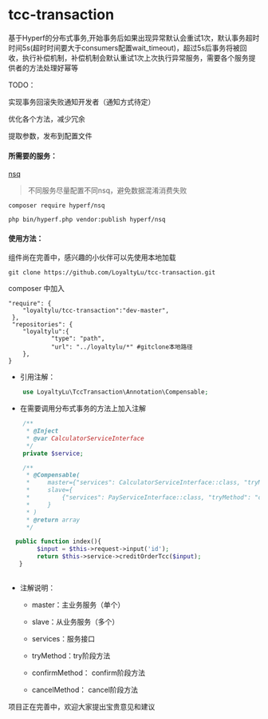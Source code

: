 # tcc-transaction
基于Hyperf的分布式事务,开始事务后如果出现异常默认会重试1次，默认事务超时时间5s(超时时间要大于consumers配置wait_timeout)，超过5s后事务将被回收，执行补偿机制，补偿机制会默认重试1次上次执行异常服务，需要各个服务提供者的方法处理好幂等

TODO：

实现事务回滚失败通知开发者（通知方式待定）

优化各个方法，减少冗余

提取参数，发布到配置文件

#### 所需要的服务：
[nsq](https://nsq.io/overview/quick_start.html)

>   不同服务尽量配置不同nsq，避免数据混淆消费失败

`composer require hyperf/nsq`


`php bin/hyperf.php vendor:publish hyperf/nsq`


#### 使用方法：

组件尚在完善中，感兴趣的小伙伴可以先使用本地加载

`git clone https://github.com/LoyaltyLu/tcc-transaction.git`


composer 中加入
```
"require": {
    "loyaltylu/tcc-transaction":"dev-master",
 },
 "repositories": {
    "loyaltylu":{
            "type": "path",
            "url": "../loyaltylu/*" #gitclone本地路径
    },
}
```
* 引用注解：

```php
    use LoyaltyLu\TccTransaction\Annotation\Compensable;
```
* 在需要调用分布式事务的方法上加入注解

```php
    /**
     * @Inject
     * @var CalculatorServiceInterface
     */
    private $service;

    /**
     * @Compensable(
     *     master={"services": CalculatorServiceInterface::class, "tryMethod": "creditOrderTcc", "confirmMethod": "confirmCreditOrderTcc", "cancelMethod": "cancelCreditOrderTcc"},
     *     slave={
     *         {"services": PayServiceInterface::class, "tryMethod": "creditAccountTcc", "confirmMethod": "confirmCreditAccountTcc", "cancelMethod": "cancelCreditAccountTcc"},
     *     }
     * )
     * @return array
     */

  public function index(){
        $input = $this->request->input('id');
        return $this->service->creditOrderTcc($input);
   }
  

```
* 注解说明：

    * master：主业务服务（单个）

    * slave：从业务服务（多个）

    * services：服务接口
    
    * tryMethod：try阶段方法
    
    * confirmMethod： confirm阶段方法
    
    * cancelMethod： cancel阶段方法



项目正在完善中，欢迎大家提出宝贵意见和建议
